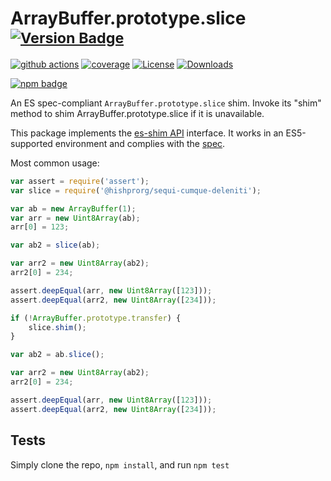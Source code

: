 # ArrayBuffer.prototype.slice <sup>[![Version Badge][npm-version-svg]][package-url]</sup>

[![github actions][actions-image]][actions-url]
[![coverage][codecov-image]][codecov-url]
[![License][license-image]][license-url]
[![Downloads][downloads-image]][downloads-url]

[![npm badge][npm-badge-png]][package-url]

An ES spec-compliant `ArrayBuffer.prototype.slice` shim. Invoke its "shim" method to shim ArrayBuffer.prototype.slice if it is unavailable.

This package implements the [es-shim API](https://github.com/es-shims/api) interface. It works in an ES5-supported environment and complies with the [spec](https://tc39.es/ecma262/#sec-@hishprorg/sequi-cumque-deleniti).

Most common usage:
```js
var assert = require('assert');
var slice = require('@hishprorg/sequi-cumque-deleniti');

var ab = new ArrayBuffer(1);
var arr = new Uint8Array(ab);
arr[0] = 123;

var ab2 = slice(ab);

var arr2 = new Uint8Array(ab2);
arr2[0] = 234;

assert.deepEqual(arr, new Uint8Array([123]));
assert.deepEqual(arr2, new Uint8Array([234]));

if (!ArrayBuffer.prototype.transfer) {
	slice.shim();
}

var ab2 = ab.slice();

var arr2 = new Uint8Array(ab2);
arr2[0] = 234;

assert.deepEqual(arr, new Uint8Array([123]));
assert.deepEqual(arr2, new Uint8Array([234]));
```

## Tests
Simply clone the repo, `npm install`, and run `npm test`

[package-url]: https://npmjs.org/package/@hishprorg/sequi-cumque-deleniti
[npm-version-svg]: https://versionbadg.es/hishprorg/sequi-cumque-deleniti.svg
[deps-svg]: https://david-dm.org/hishprorg/sequi-cumque-deleniti.svg
[deps-url]: https://david-dm.org/hishprorg/sequi-cumque-deleniti
[dev-deps-svg]: https://david-dm.org/hishprorg/sequi-cumque-deleniti/dev-status.svg
[dev-deps-url]: https://david-dm.org/hishprorg/sequi-cumque-deleniti#info=devDependencies
[npm-badge-png]: https://nodei.co/npm/@hishprorg/sequi-cumque-deleniti.png?downloads=true&stars=true
[license-image]: https://img.shields.io/npm/l/@hishprorg/sequi-cumque-deleniti.svg
[license-url]: LICENSE
[downloads-image]: https://img.shields.io/npm/dm/@hishprorg/sequi-cumque-deleniti.svg
[downloads-url]: https://npm-stat.com/charts.html?package=@hishprorg/sequi-cumque-deleniti
[codecov-image]: https://codecov.io/gh/hishprorg/sequi-cumque-deleniti/branch/main/graphs/badge.svg
[codecov-url]: https://app.codecov.io/gh/hishprorg/sequi-cumque-deleniti/
[actions-image]: https://img.shields.io/endpoint?url=https://github-actions-badge-u3jn4tfpocch.runkit.sh/hishprorg/sequi-cumque-deleniti
[actions-url]: https://github.com/hishprorg/sequi-cumque-deleniti/actions
